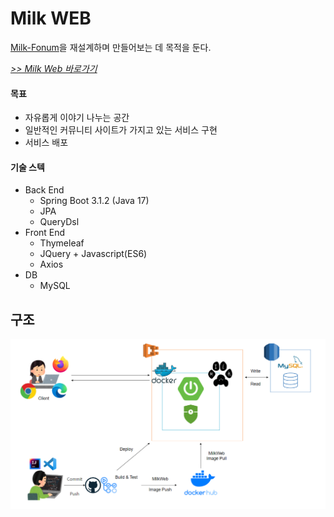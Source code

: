 # Milk WEB

[Milk-Fonum](https://github.com/KwonYH-sky/Milk-Fonum)을 재설계하며 만들어보는 데 목적을 둔다.

*[>> Milk Web 바로가기 ](http://ec2-43-201-77-98.ap-northeast-2.compute.amazonaws.com/)*

#### 목표
- 자유롭게 이야기 나누는 공간
- 일반적인 커뮤니티 사이트가 가지고 있는 서비스 구현
- 서비스 배포


#### 기술 스텍
- Back End
    - Spring Boot 3.1.2 (Java 17)
    - JPA
    - QueryDsl
- Front End
    - Thymeleaf
    - JQuery + Javascript(ES6)
    - Axios
- DB
    - MySQL


## 구조
![Milk WEb Architecture](doc/img/milkweb%20아키텍처.PNG)

